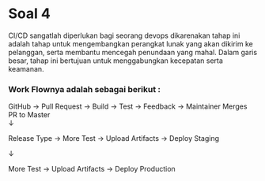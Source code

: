 # Soal 4

CI/CD sangatlah diperlukan bagi seorang devops dikarenakan tahap ini adalah tahap untuk mengembangkan perangkat lunak yang akan dikirim ke pelanggan, serta membantu mencegah penundaan yang mahal. Dalam garis besar, tahap ini bertujuan untuk menggabungkan kecepatan serta keamanan.

### Work Flownya adalah sebagai berikut : 

GitHub &#8594; Pull Request &#8594; Build &#8594; Test &#8594; Feedback &#8594; Maintainer Merges PR to Master  
&darr;

Release Type &#8594; More Test &#8594; Upload Artifacts &#8594; Deploy Staging

&darr; 

More Test &#8594; Upload Artifacts &#8594; Deploy Production